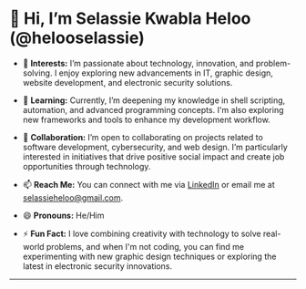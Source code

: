 # 👋 Hi, I’m Selassie Kwabla Heloo (@helooselassie)

- 👀 **Interests:** I’m passionate about technology, innovation, and problem-solving. I enjoy exploring new advancements in IT, graphic design, website development, and electronic security solutions.
  
- 🌱 **Learning:** Currently, I’m deepening my knowledge in shell scripting, automation, and advanced programming concepts. I'm also exploring new frameworks and tools to enhance my development workflow.

- 💞️ **Collaboration:** I’m open to collaborating on projects related to software development, cybersecurity, and web design. I’m particularly interested in initiatives that drive positive social impact and create job opportunities through technology.

- 📫 **Reach Me:** You can connect with me via [LinkedIn](www.linkedin.com/in/selassieheloo) or email me at selassieheloo@gmail.com.

- 😄 **Pronouns:** He/Him

- ⚡ **Fun Fact:** I love combining creativity with technology to solve real-world problems, and when I'm not coding, you can find me experimenting with new graphic design techniques or exploring the latest in electronic security innovations.

---
